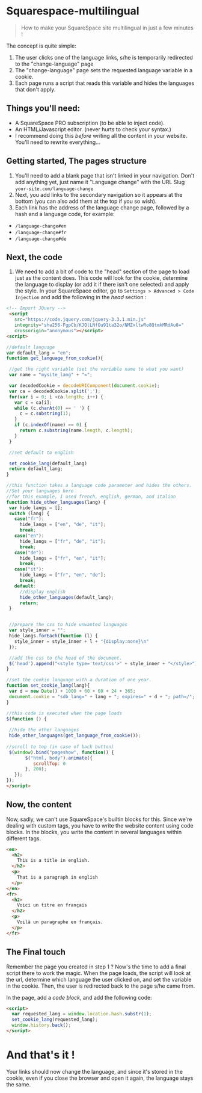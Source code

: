 # Squarespace-multilingual
> How to make your SquareSpace site multilingual in just a few minutes !

The concept is quite simple:
 1. The user clicks one of the language links, s/he is temporarily redirected to the "change-language" page
 2. The "change-language" page sets the requested language variable in a cookie.
 3. Each page runs a script that reads this variable and hides the languages that don't apply.

## Things you'll need:
 * A SquareSpace PRO subscription (to be able to inject code).
 * An HTML/Javascript editor. (never hurts to check your syntax.)
 * I recommend doing this *before* writing all the content in your website. You'll need to rewrite everything...
 
## Getting started, The pages structure
 1. You'll need to add a blank page that isn't linked in your navigation. Don't add anything yet, just name it "Language change" with the URL Slug ```your-site.com/language-change```
 2. Next, you add links to the secondary navigation so it appears at the bottom (you can also add them at the top if you so wish).
 3. Each link has the address of the language change page, followed by a hash and a language code, for example:
   * ```/language-change#en```
   * ```/language-change#fr```
   * ```/language-change#de```
## Next, the code
 1. We need to add a bit of code to the "head" section of the page to load just as the content does. This code will look for the cookie, determine the language to display (or add it if there isn't one selected) and apply the style. In your SquareSpace editor, go to ```Settings > Advanced > Code Injection``` and add the following in the *head* section :
 
 ```html
<!-- Import JQuery -->
  <script
    src="https://code.jquery.com/jquery-3.3.1.min.js"
    integrity="sha256-FgpCb/KJQlLNfOu91ta32o/NMZxltwRo8QtmkMRdAu8="
    crossorigin="anonymous"></script>
<script>

//default language
var default_lang = "en";
function get_language_from_cookie(){

  //get the right variable (set the variable name to what you want)
  var name = "mysite_lang" + "=";

  var decodedCookie = decodeURIComponent(document.cookie);
  var ca = decodedCookie.split(';');
  for(var i = 0; i <ca.length; i++) {
    var c = ca[i];
    while (c.charAt(0) == ' ') {
      c = c.substring(1);
    }
    if (c.indexOf(name) == 0) {
      return c.substring(name.length, c.length);
    }
  }

  //set default to english

  set_cookie_lang(default_lang)
  return default_lang;
}

//this function takes a language code parameter and hides the others. 
//Set your languages here
//for this example, I used french, english, german, and italian
function hide_other_languages(lang) {
  var hide_langs = [];
  switch (lang) {
    case("fr"):
      hide_langs = ["en", "de", "it"];
      break;
    case("en"):
      hide_langs = ["fr", "de", "it"];
      break;
    case("de"):
      hide_langs = ["fr", "en", "it"];
      break;
    case("it"):
      hide_langs = ["fr", "en", "de"];
      break;
    default:
      //display english
      hide_other_languages(default_lang);
      return;
  }


  //prepare the css to hide unwanted languages
  var style_inner = "";
  hide_langs.forEach(function (l) {
    style_inner = style_inner + l + "{display:none}\n"
  });

  //add the css to the head of the document.
  $('head').append("<style type='text/css'>" + style_inner + "</style>");
}

//set the cookie language with a duration of one year.
function set_cookie_lang(lang){
  var d = new Date() + 1000 + 60 + 60 + 24 + 365;
  document.cookie = "sdb_lang=" + lang + "; expires=" + d + "; path=/";
}

//this code is executed when the page loads
$(function () {
                               
  //hide the other languages
  hide_other_languages(get_language_from_cookie());
                               
 //scroll to top (in case of back button)
  $(window).bind("pageshow", function() {
        $("html, body").animate({
           scrollTop: 0
        }, 200);
    });
});
</script>
 ```
 
 ## Now, the content
Now, sadly, we can't use SquareSpace's builtin blocks for this. Since we're dealing with custom tags, you have to write the website content using code blocks.
In the blocks, you write the content in several languages within different tags.
```html
<en>
  <h2>
    This is a title in english.
  </h2>
  <p>
    That is a paragraph in english
  </p>
</en>
<fr>
  <h2>
    Voici un titre en français
  </h2>
  <p>
    Voilà un paragraphe en français.
  </p>
</fr>
```
## The Final touch
Remember the page you created in step 1 ? Now's the time to add a final script there to work the magic.
When the page loads, the script will look at the url, determine which language the user clicked on, and set the variable in the cookie. Then, the user is redirected back to the page s/he came from.

In the page, add a *code block*, and add the following code:
```html
<script>
  var requested_lang = window.location.hash.substr(1);
  set_cookie_lang(requested_lang);
  window.history.back();
</script>
```

# And that's it !
Your links should now change the language, and since it's stored in the cookie, even if you close the browser and open it again, the language stays the same.

